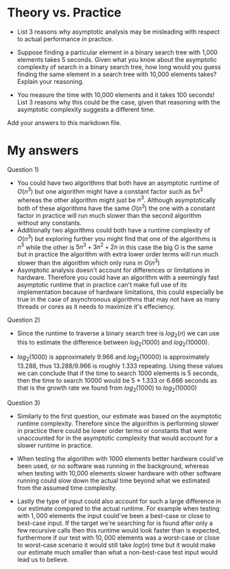 # Theory vs. Practice

- List 3 reasons why asymptotic analysis may be misleading with respect to
  actual performance in practice.

- Suppose finding a particular element in a binary search tree with 1,000
  elements takes 5 seconds. Given what you know about the asymptotic complexity
  of search in a binary search tree, how long would you guess finding the same
  element in a search tree with 10,000 elements takes? Explain your reasoning.

- You measure the time with 10,000 elements and it takes 100 seconds! List 3
  reasons why this could be the case, given that reasoning with the asymptotic
  complexity suggests a different time.

Add your answers to this markdown file.

# My answers

Question 1)

- You could have two algorithms that both have an asymptotic runtime of $O(n^3)$ but one algorithm might have a constant factor such as $5n^3$ whereas the other algorithm might just be $n^3$. Although asymptotically both of these algorithms have the same $O(n^3)$ the one with a constant factor in practice will run much slower than the second algorithm without any constants.
- Additionally two algorithms could both have a runtime complexity of $O(n^3)$ but exploring further you might find that one of the algorithms is $n^3$ while the other is $5n^3 + 3n^2 + 2n$ in this case the big O is the same but in practice the algorithm with extra lower order terms will run much slower than the algorithm which only runs in $O(n^3)$
- Asymptotic analysis doesn't account for differences or limitations in hardware. Therefore you could have an algorithm with a seemingly fast asymptotic runtime that in practice can't make full use of its implementation because of hardware limitations, this could especially be true in the case of asynchronous algorithms that may not have as many threads or cores as it needs to maximize it's effeciency.

Question 2)

- Since the runtime to traverse a binary search tree is $log_2(n)$ we can use this to estimate the difference between $log_2(1000)$ and $log_2(10000)$.

- $log_2(1000)$ is approximately 9.966 and $log_2(10000)$ is approximately 13.288, thus 13.288/9.966 is roughly 1.333 repeating. Using these values we can conclude that if the time to search 1000 elements is 5 seconds, then the time to search 10000 would be 5 * 1.333 or 6.666 seconds as that is the growth rate we found from $log_2(1000)$ to $log_2(10000)$

Question 3)

- Similarly to the first question, our estimate was based on the asymptotic runtime complexity. Therefore since the algorithm is performing slower in practice there could be lower order terms or constants that were unaccounted for in the asymptotic complexity that would account for a slower runtime in practice. 

- When testing the algorithm with 1000 elements better hardware could've been used, or no software was running in the background, whereas when testing with 10,000 elements slower hardware with other software running could slow down the actual time beyond what we estimated from the assumed time complexity.

- Lastly the type of input could also account for such a large difference in our estimate compared to the actual runtime. For example when testing with $1,000$ elements the input could've been a best-case or close to best-case input. If the target we're searching for is found after only a few recursive calls then this runtime would look faster than is expected, furthermore if our test with $10,000$ elements was a worst-case or close to worst-case scenario it would still take $log(n)$ time but it would make our estimate much smaller than what a non-best-case test input would lead us to believe.

